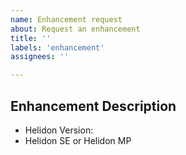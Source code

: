 ```yaml
---
name: Enhancement request
about: Request an enhancement
title: ''
labels: 'enhancement'
assignees: ''

---
```


## Enhancement Description

* Helidon Version:
* Helidon SE or Helidon MP


